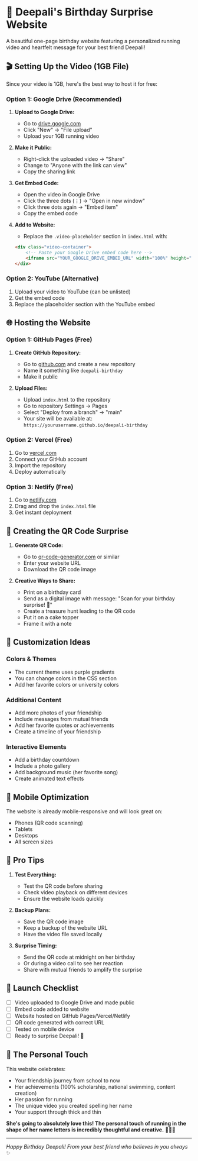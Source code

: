 # 🎉 Deepali's Birthday Surprise Website

A beautiful one-page birthday website featuring a personalized running video and heartfelt message for your best friend Deepali!

## 🎬 Setting Up the Video (1GB File)

Since your video is 1GB, here's the best way to host it for free:

### Option 1: Google Drive (Recommended)
1. **Upload to Google Drive:**
   - Go to [drive.google.com](https://drive.google.com)
   - Click "New" → "File upload"
   - Upload your 1GB running video

2. **Make it Public:**
   - Right-click the uploaded video → "Share"
   - Change to "Anyone with the link can view"
   - Copy the sharing link

3. **Get Embed Code:**
   - Open the video in Google Drive
   - Click the three dots (⋮) → "Open in new window"
   - Click three dots again → "Embed item"
   - Copy the embed code

4. **Add to Website:**
   - Replace the `.video-placeholder` section in `index.html` with:
   ```html
   <div class="video-container">
       <!-- Paste your Google Drive embed code here -->
       <iframe src="YOUR_GOOGLE_DRIVE_EMBED_URL" width="100%" height="480" frameborder="0"></iframe>
   </div>
   ```

### Option 2: YouTube (Alternative)
1. Upload your video to YouTube (can be unlisted)
2. Get the embed code
3. Replace the placeholder section with the YouTube embed

## 🌐 Hosting the Website

### Option 1: GitHub Pages (Free)
1. **Create GitHub Repository:**
   - Go to [github.com](https://github.com) and create a new repository
   - Name it something like `deepali-birthday`
   - Make it public

2. **Upload Files:**
   - Upload `index.html` to the repository
   - Go to repository Settings → Pages
   - Select "Deploy from a branch" → "main"
   - Your site will be available at: `https://yourusername.github.io/deepali-birthday`

### Option 2: Vercel (Free)
1. Go to [vercel.com](https://vercel.com)
2. Connect your GitHub account
3. Import the repository
4. Deploy automatically

### Option 3: Netlify (Free)
1. Go to [netlify.com](https://netlify.com)
2. Drag and drop the `index.html` file
3. Get instant deployment

## 📱 Creating the QR Code Surprise

1. **Generate QR Code:**
   - Go to [qr-code-generator.com](https://www.qr-code-generator.com) or similar
   - Enter your website URL
   - Download the QR code image

2. **Creative Ways to Share:**
   - Print on a birthday card
   - Send as a digital image with message: "Scan for your birthday surprise! 🎉"
   - Create a treasure hunt leading to the QR code
   - Put it on a cake topper
   - Frame it with a note

## 🎨 Customization Ideas

### Colors & Themes
- The current theme uses purple gradients
- You can change colors in the CSS section
- Add her favorite colors or university colors

### Additional Content
- Add more photos of your friendship
- Include messages from mutual friends
- Add her favorite quotes or achievements
- Create a timeline of your friendship

### Interactive Elements
- Add a birthday countdown
- Include a photo gallery
- Add background music (her favorite song)
- Create animated text effects

## 📱 Mobile Optimization

The website is already mobile-responsive and will look great on:
- Phones (QR code scanning)
- Tablets
- Desktops
- All screen sizes

## 🎯 Pro Tips

1. **Test Everything:**
   - Test the QR code before sharing
   - Check video playback on different devices
   - Ensure the website loads quickly

2. **Backup Plans:**
   - Save the QR code image
   - Keep a backup of the website URL
   - Have the video file saved locally

3. **Surprise Timing:**
   - Send the QR code at midnight on her birthday
   - Or during a video call to see her reaction
   - Share with mutual friends to amplify the surprise

## 🚀 Launch Checklist

- [ ] Video uploaded to Google Drive and made public
- [ ] Embed code added to website
- [ ] Website hosted on GitHub Pages/Vercel/Netlify
- [ ] QR code generated with correct URL
- [ ] Tested on mobile device
- [ ] Ready to surprise Deepali! 🎉

## 💝 The Personal Touch

This website celebrates:
- Your friendship journey from school to now
- Her achievements (100% scholarship, national swimming, content creation)
- Her passion for running
- The unique video you created spelling her name
- Your support through thick and thin

**She's going to absolutely love this! The personal touch of running in the shape of her name letters is incredibly thoughtful and creative.** 🏃‍♀️💕

---

*Happy Birthday Deepali! From your best friend who believes in you always* ✨
